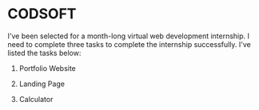 # CODSOFT
I've been selected for a month-long virtual web development internship. I need to complete three tasks to complete the internship successfully. I've listed the tasks below:

1) Portfolio Website

2) Landing Page

3) Calculator
